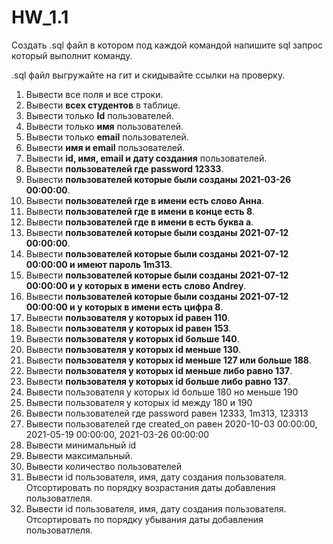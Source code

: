 # HW_1.1
Создать .sql файл в котором под каждой командой напишите sql запрос который выполнит команду.  

.sql файл выгружайте на гит и скидывайте ссылки на проверку.  

 1. Вывести все поля и все строки.   
 2. Вывести **всех студентов** в таблице.     
 3. Вывести только **Id** пользователей.  
 4. Вывести только **имя** пользователей.   
 5. Вывести только **email** пользователей.  
 6. Вывести **имя и email** пользователей. 
 7. Вывести **id, имя, email и дату создания** пользователей.  
 8. Вывести **пользователей где password 12333**.  
 9. Вывести **пользователей которые были созданы 2021-03-26 00:00:00**.  
 10. Вывести **пользователей где в имени есть слово Анна**.  
 11. Вывести **пользователей где в имени в конце есть 8**.  
 12. Вывести **пользователей где в имени в есть буква а**.  
 13. Вывести **пользователей которые были созданы 2021-07-12 00:00:00**.  
 14. Вывести **пользователей которые были созданы 2021-07-12 00:00:00 и имеют пароль 1m313**.  
 15. Вывести **пользователей которые были созданы 2021-07-12 00:00:00 и у которых в имени есть слово Andrey**.  
 16. Вывести **пользователей которые были созданы 2021-07-12 00:00:00 и у которых в имени есть цифра 8**.  
 17. Вывести **пользователя у которых id равен 110**.  
 18. Вывести **пользователя у которых id равен 153**.  
 19. Вывести **пользователя у которых id больше 140**.  
 20. Вывести **пользователя у которых id меньше 130**. 
 21. Вывести **пользователя у которых id меньше 127 или больше 188**.  
 22. Вывести **пользователя у которых id меньше либо равно 137**.  
 23. Вывести **пользователя у которых id больше либо равно 137**.  
 24. Вывести пользователя у которых id больше 180 но меньше 190
 25. Вывести пользователя у которых id между 180 и 190
 26. Вывести пользователей где password равен 12333, 1m313, 123313
 27. Вывести пользователей где created_on равен 2020-10-03 00:00:00, 2021-05-19 00:00:00, 2021-03-26 00:00:00
 28. Вывести минимальный id 
 29. Вывести максимальный.
 30. Вывести количество пользователей
 31. Вывести id пользователя, имя, дату создания пользователя. Отсортировать по порядку возрастания даты добавления пользоватлеля.
 32. Вывести id пользователя, имя, дату создания пользователя. Отсортировать по порядку убывания даты добавления пользоватлеля.
